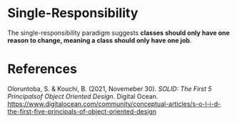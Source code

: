 # Single-Responsibility 

The single-responsibility paradigm 
suggests **classes should only have 
one reason to change, meaning a class 
should only have one job**. 

# References 
Oloruntoba, S. & Kouchi, B. (2021, Novemeber 30). *SOLID: The First 5 Principalsof Object Oriented Design*. Digital Ocean. <https://www.digitalocean.com/community/conceptual-articles/s-o-l-i-d-the-first-five-principals-of-object-oriented-design> 

